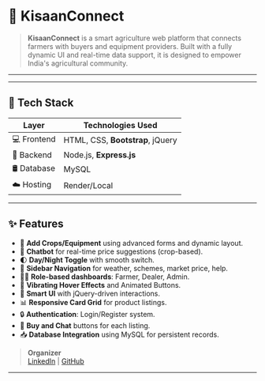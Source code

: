 # 🌾 KisaanConnect



> **KisaanConnect** is a smart agriculture web platform that connects farmers with buyers and equipment providers. Built with a fully dynamic UI and real-time data support, it is designed to empower India's agricultural community.

---


---

## 🧩 Tech Stack

| Layer       | Technologies Used                          |
| ----------- | ------------------------------------------ |
| 💻 Frontend | HTML, CSS, **Bootstrap**, jQuery           |
| 🧠 Backend  | Node.js, **Express.js**                    |
| 🛢 Database  | MySQL                                      |
| ☁️ Hosting  | Render/Local                               |

---

## ✨ Features

- 🌱 **Add Crops/Equipment** using advanced forms and dynamic layout.
- 💬 **Chatbot** for real-time price suggestions (crop-based).
- 🌓 **Day/Night Toggle** with smooth switch.
- 🧭 **Sidebar Navigation** for weather, schemes, market price, help.
- 🧑‍🌾 **Role-based dashboards**: Farmer, Dealer, Admin.
- 🎨 **Vibrating Hover Effects** and Animated Buttons.
- 🧠 **Smart UI** with jQuery-driven interactions.
- 📊 **Responsive Card Grid** for product listings.
- 🔒 **Authentication**: Login/Register system.
- 🛒 **Buy and Chat** buttons for each listing.
- 📥 **Database Integration** using MySQL for persistent records.


> **Organizer**  
> [LinkedIn](https://linkedin.com/in/prabhas) | [GitHub](https://github.com/your-username)

---
